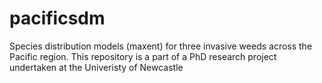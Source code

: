 # pacificsdm
Species distribution models (maxent) for three invasive weeds across the Pacific region. This repository is a part of a PhD research project undertaken at the Univeristy of Newcastle
